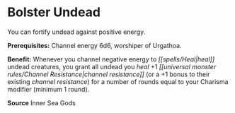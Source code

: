 ﻿---
cssclass: [feats]

---
# Bolster Undead

You can fortify undead against positive energy.

**Prerequisites:** Channel energy 6d6, worshiper of Urgathoa.

**Benefit:** Whenever you channel negative energy to _[[spells/Heal|heal]]_ undead creatures, you grant all undead you _heal_ +1 _[[universal monster rules/Channel Resistance|channel resistance]]_ (or a +1 bonus to their existing _channel resistance_) for a number of rounds equal to your Charisma modifier (minimum 1 round).

**Source** Inner Sea Gods